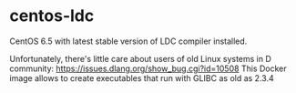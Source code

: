 centos-ldc
==========

CentOS 6.5 with latest stable version of LDC compiler installed.


Unfortunately, there's little care about users of old Linux systems in D community: https://issues.dlang.org/show_bug.cgi?id=10508
This Docker image allows to create executables that run with GLIBC as old as 2.3.4
